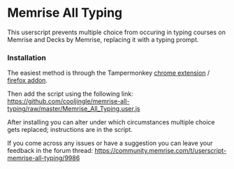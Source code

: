 # Memrise All Typing

This userscript prevents multiple choice from occuring in typing courses on Memrise and Decks by Memrise, replacing it with a typing prompt.

### Installation

The easiest method is through the Tampermonkey [chrome extension](https://chrome.google.com/webstore/detail/dhdgffkkebhmkfjojejmpbldmpobfkfo) / [firefox addon](https://addons.mozilla.org/firefox/addon/tampermonkey/).

Then add the script using the following link: https://github.com/cooljingle/memrise-all-typing/raw/master/Memrise_All_Typing.user.js

After installing you can alter under which circumstances multiple choice gets replaced; instructions are in the script.

If you come across any issues or have a suggestion you can leave your feedback in the forum thread: https://community.memrise.com/t/userscript-memrise-all-typing/9986

